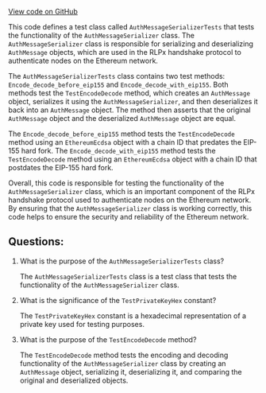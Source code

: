 [View code on GitHub](https://github.com/nethermindeth/nethermind/Nethermind.Network.Test/Rlpx/Handshake/AuthMessageSerializerTests.cs)

This code defines a test class called `AuthMessageSerializerTests` that tests the functionality of the `AuthMessageSerializer` class. The `AuthMessageSerializer` class is responsible for serializing and deserializing `AuthMessage` objects, which are used in the RLPx handshake protocol to authenticate nodes on the Ethereum network.

The `AuthMessageSerializerTests` class contains two test methods: `Encode_decode_before_eip155` and `Encode_decode_with_eip155`. Both methods test the `TestEncodeDecode` method, which creates an `AuthMessage` object, serializes it using the `AuthMessageSerializer`, and then deserializes it back into an `AuthMessage` object. The method then asserts that the original `AuthMessage` object and the deserialized `AuthMessage` object are equal.

The `Encode_decode_before_eip155` method tests the `TestEncodeDecode` method using an `EthereumEcdsa` object with a chain ID that predates the EIP-155 hard fork. The `Encode_decode_with_eip155` method tests the `TestEncodeDecode` method using an `EthereumEcdsa` object with a chain ID that postdates the EIP-155 hard fork.

Overall, this code is responsible for testing the functionality of the `AuthMessageSerializer` class, which is an important component of the RLPx handshake protocol used to authenticate nodes on the Ethereum network. By ensuring that the `AuthMessageSerializer` class is working correctly, this code helps to ensure the security and reliability of the Ethereum network.
## Questions: 
 1. What is the purpose of the `AuthMessageSerializerTests` class?
    
    The `AuthMessageSerializerTests` class is a test class that tests the functionality of the `AuthMessageSerializer` class.

2. What is the significance of the `TestPrivateKeyHex` constant?
    
    The `TestPrivateKeyHex` constant is a hexadecimal representation of a private key used for testing purposes.

3. What is the purpose of the `TestEncodeDecode` method?
    
    The `TestEncodeDecode` method tests the encoding and decoding functionality of the `AuthMessageSerializer` class by creating an `AuthMessage` object, serializing it, deserializing it, and comparing the original and deserialized objects.